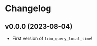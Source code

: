 # Changelog

<!--next-version-placeholder-->

## v0.0.0 (2023-08-04)

- First version of `lobo_query_local_time`!
